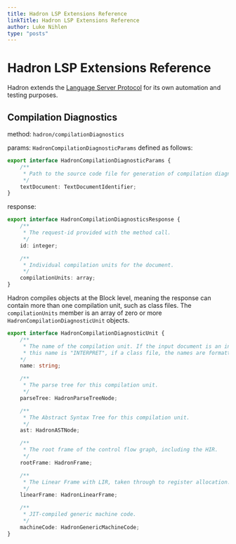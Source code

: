 ```yaml
---
title: Hadron LSP Extensions Reference
linkTitle: Hadron LSP Extensions Reference
author: Luke Nihlen
type: "posts"
---
```


# Hadron LSP Extensions Reference

Hadron extends the [Language Server Protocol](https://microsoft.github.io/language-server-protocol) for its own
automation and testing purposes.

## Compilation Diagnostics

method: `hadron/compilationDiagnostics`

params: `HadronCompilationDiagnosticParams` defined as follows:

```typescript
export interface HadronCompilationDiagnosticParams {
    /**
     * Path to the source code file for generation of compilation diagnostic information.
     */
    textDocument: TextDocumentIdentifier;
}
```

response:

```typescript
export interface HadronCompilationDiagnosticsResponse {
    /**
     * The request-id provided with the method call.
     */
    id: integer;

    /**
     * Individual compilation units for the document.
     */
    compilationUnits: array;
}
```

Hadron compiles objects at the Block level, meaning the response can contain more than one compilation unit, such as
class files. The `compilationUnits` member is an array of zero or more `HadronCompilationDiagnosticUnit` objects.

```typescript
export interface HadronCompilationDiagnosticUnit {
    /**
     * The name of the compilation unit. If the input document is an interpreter script
     * this name is "INTERPRET", if a class file, the names are formatted "ClassName:methodName".
    */
    name: string;

    /**
     * The parse tree for this compilation unit.
     */
    parseTree: HadronParseTreeNode;

    /**
     * The Abstract Syntax Tree for this compilation unit.
     */
    ast: HadronASTNode;

    /**
     * The root frame of the control flow graph, including the HIR.
     */
    rootFrame: HadronFrame;

    /**
     * The Linear Frame with LIR, taken through to register allocation.
     */
    linearFrame: HadronLinearFrame;

    /**
     * JIT-compiled generic machine code.
     */
    machineCode: HadronGenericMachineCode;
}
```
